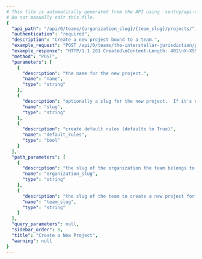 ```yaml
---
# This file is automatically generated from the API using `sentry/api-docs/generator.py.`
# Do not manually edit this file.
{
  "api_path": "/api/0/teams/{organization_slug}/{team_slug}/projects/", 
  "authentication": "required", 
  "description": "Create a new project bound to a team.", 
  "example_request": "POST /api/0/teams/the-interstellar-jurisdiction/powerful-abolitionist/projects/ HTTP/1.1\nHost: sentry.io\nAuthorization: Bearer <token>\nContent-Type: application/json\n\n{\n  \"name\": \"The Spoiled Yoghurt\"\n}", 
  "example_response": "HTTP/1.1 201 Created\nContent-Length: 401\nX-XSS-Protection: 1; mode=block\nX-Content-Type-Options: nosniff\nContent-Language: en\nAccess-Control-Expose-Headers: X-Sentry-Error, Retry-After\nVary: Accept-Language, Cookie\nAccess-Control-Allow-Methods: GET, POST, HEAD, OPTIONS\nAllow: GET, POST, HEAD, OPTIONS\nAccess-Control-Allow-Origin: *\nAccess-Control-Allow-Headers: X-Sentry-Auth, X-Requested-With, Origin, Accept, Content-Type, Authentication, Authorization\nContent-Type: application/json\nX-Frame-Options: deny\n\n{\n  \"avatar\": {\n    \"avatarType\": \"letter_avatar\", \n    \"avatarUuid\": null\n  }, \n  \"color\": \"#bf6e3f\", \n  \"dateCreated\": \"2020-03-10T05:57:54.190256Z\", \n  \"features\": [\n    \"servicehooks\", \n    \"data-forwarding\", \n    \"rate-limits\", \n    \"minidump\"\n  ], \n  \"firstEvent\": null, \n  \"hasAccess\": true, \n  \"id\": \"5\", \n  \"isBookmarked\": false, \n  \"isInternal\": false, \n  \"isMember\": true, \n  \"isPublic\": false, \n  \"name\": \"The Spoiled Yoghurt\", \n  \"platform\": null, \n  \"slug\": \"the-spoiled-yoghurt\", \n  \"status\": \"active\"\n}", 
  "method": "POST", 
  "parameters": [
    {
      "description": "the name for the new project.", 
      "name": "name", 
      "type": "string"
    }, 
    {
      "description": "optionally a slug for the new project.  If it's not provided a slug is generated from the name.", 
      "name": "slug", 
      "type": "string"
    }, 
    {
      "description": "create default rules (defaults to True)", 
      "name": "default_rules", 
      "type": "bool"
    }
  ], 
  "path_parameters": [
    {
      "description": "the slug of the organization the team belongs to.", 
      "name": "organization_slug", 
      "type": "string"
    }, 
    {
      "description": "the slug of the team to create a new project for.", 
      "name": "team_slug", 
      "type": "string"
    }
  ], 
  "query_parameters": null, 
  "sidebar_order": 8, 
  "title": "Create a New Project", 
  "warning": null
}
---
```

